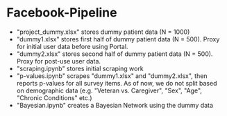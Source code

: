 # Facebook-Pipeline

* "project_dummy.xlsx" stores dummy patient data (N = 1000)
* "dummy1.xlsx" stores first half of dummy patient data (N = 500). Proxy for initial user data before using Portal.
* "dummy2.xlsx" stores second half of dummy patient data (N = 500). Proxy for post-use user data.
* "scraping.ipynb" stores initial scraping work
* "p-values.ipynb" scrapes "dummy1.xlsx" and "dummy2.xlsx", then reports p-values for all survey items. As of now, we do not split based on demographic data (e.g. "Veteran vs. Caregiver", "Sex", "Age", "Chronic Conditions" etc.)
* "Bayesian.ipynb" creates a Bayesian Network using the dummy data
